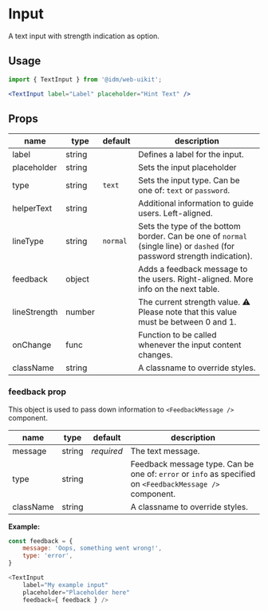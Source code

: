 # Input

A text input with strength indication as option.

## Usage

```jsx
import { TextInput } from '@idm/web-uikit';

<TextInput label="Label" placeholder="Hint Text" />
```

## Props

| name | type | default | description |
|-------------------|--------|---------|----------------------------------------------------------------------------------------------------|
| label | string | | Defines a label for the input. |
| placeholder | string | | Sets the input placeholder |
| type | string | `text` | Sets the input type. Can be one of: `text` or `password`. |
| helperText | string | | Additional information to guide users. Left-aligned. |
| lineType | string | `normal`| Sets the type of the bottom border. Can be one of `normal` (single line) or `dashed` (for password strength indication). |
| feedback | object | | Adds a feedback message to the users. Right-aligned. More info on the next table. |
| lineStrength | number | | The current strength value. ⚠️ Please note that this value must be between 0 and 1. |
| onChange | func | | Function to be called whenever the input content changes. |
| className | string | | A classname to override styles. |

### feedback prop

This object is used to pass down information to `<FeedbackMessage />` component.

| name | type | default | description |
|-----------|--------|------------|----------------------------------------------------------------------------------------------------------|
| message | string | *required* | The text message. |
| type | string | | Feedback message type. Can be one of: `error` or `info` as specified on `<FeedbackMessage />` component. |
| className | string | | A classname to override styles. |

**Example:**
```js
const feedback = {
    message: 'Oops, something went wrong!',
    type: 'error',
}

<TextInput
    label="My example input"
    placeholder="Placeholder here"
    feedback={ feedback } />
```
